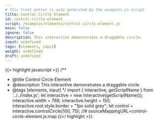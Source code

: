 ```yaml
---
# This front matter is auto generated by the examples.js script
title: Control Circle Element
id: control-circle-element
script: /examples/elements/control-circle-element.js
main: false
ignore: false
description: This interactive demonstrates a draggable circle.
input: undefined
tags: [elements, input]
weight: undefined
draft: undefined
---
```


{{< highlight javascript >}}
/**
* @title Control Circle Element
* @description This interactive demonstrates a draggable circle.
* @tags [elements, input]
*/
import { Interactive, getScriptName } from '../../index.js';
let interactive = new Interactive(getScriptName());
interactive.width = 768;
interactive.height = 150;
interactive.root.style.border = "1px solid grey";
let control = interactive.controlCircle(100, 75);
//# sourceMappingURL=control-circle-element.js.map
{{</ highlight >}}

